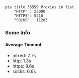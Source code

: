 
```mermaid
pie title 35559 Proxies in list
    "HTTP" : 23000
    "HTTPS": 5210
    "SOCKS" : 11283
```

### Some Info
#### Average Timeout

- mixed: 2.7s
- http: 1.3s
- https: 8.6s
- socks: 6.6s